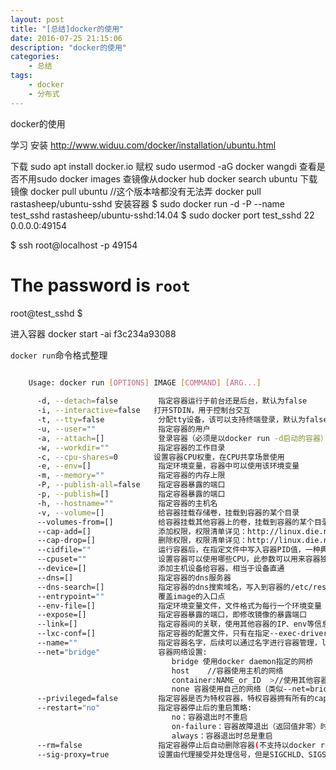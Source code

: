 ```yaml
---
layout: post
title: "[总结]docker的使用"
date: 2016-07-25 21:15:06 
description: "docker的使用"
categories: 
    - 总结
tags:
    - docker
    - 分布式
---
```


docker的使用

<!--more-->

学习 安装 http://www.widuu.com/docker/installation/ubuntu.html

下载
sudo apt install docker.io
赋权
sudo usermod -aG docker wangdi
查看是否不用sudo
docker images
查镜像从docker hub 
docker search ubuntu
下载镜像
docker pull ubuntu //这个版本啥都没有无法弄
docker pull rastasheep/ubuntu-sshd
安装容器
$ sudo docker run -d -P --name test_sshd rastasheep/ubuntu-sshd:14.04
$ sudo docker port test_sshd 22
  0.0.0.0:49154

$ ssh root@localhost -p 49154
# The password is `root`
root@test_sshd $

进入容器
docker start -ai f3c234a93088

`docker run`命令格式整理

```bash

    Usage: docker run [OPTIONS] IMAGE [COMMAND] [ARG...]    
      
      -d, --detach=false         指定容器运行于前台还是后台，默认为false     
      -i, --interactive=false   打开STDIN，用于控制台交互    
      -t, --tty=false            分配tty设备，该可以支持终端登录，默认为false    
      -u, --user=""              指定容器的用户    
      -a, --attach=[]            登录容器（必须是以docker run -d启动的容器）  
      -w, --workdir=""           指定容器的工作目录   
      -c, --cpu-shares=0        设置容器CPU权重，在CPU共享场景使用    
      -e, --env=[]               指定环境变量，容器中可以使用该环境变量    
      -m, --memory=""            指定容器的内存上限    
      -P, --publish-all=false    指定容器暴露的端口    
      -p, --publish=[]           指定容器暴露的端口   
      -h, --hostname=""          指定容器的主机名    
      -v, --volume=[]            给容器挂载存储卷，挂载到容器的某个目录    
      --volumes-from=[]          给容器挂载其他容器上的卷，挂载到容器的某个目录  
      --cap-add=[]               添加权限，权限清单详见：http://linux.die.net/man/7/capabilities    
      --cap-drop=[]              删除权限，权限清单详见：http://linux.die.net/man/7/capabilities    
      --cidfile=""               运行容器后，在指定文件中写入容器PID值，一种典型的监控系统用法    
      --cpuset=""                设置容器可以使用哪些CPU，此参数可以用来容器独占CPU    
      --device=[]                添加主机设备给容器，相当于设备直通    
      --dns=[]                   指定容器的dns服务器    
      --dns-search=[]            指定容器的dns搜索域名，写入到容器的/etc/resolv.conf文件    
      --entrypoint=""            覆盖image的入口点    
      --env-file=[]              指定环境变量文件，文件格式为每行一个环境变量    
      --expose=[]                指定容器暴露的端口，即修改镜像的暴露端口    
      --link=[]                  指定容器间的关联，使用其他容器的IP、env等信息    
      --lxc-conf=[]              指定容器的配置文件，只有在指定--exec-driver=lxc时使用    
      --name=""                  指定容器名字，后续可以通过名字进行容器管理，links特性需要使用名字    
      --net="bridge"             容器网络设置:  
                                    bridge 使用docker daemon指定的网桥       
                                    host    //容器使用主机的网络    
                                    container:NAME_or_ID  >//使用其他容器的网路，共享IP和PORT等网络资源    
                                    none 容器使用自己的网络（类似--net=bridge），但是不进行配置   
      --privileged=false         指定容器是否为特权容器，特权容器拥有所有的capabilities    
      --restart="no"             指定容器停止后的重启策略:  
                                    no：容器退出时不重启    
                                    on-failure：容器故障退出（返回值非零）时重启   
                                    always：容器退出时总是重启    
      --rm=false                 指定容器停止后自动删除容器(不支持以docker run -d启动的容器)    
      --sig-proxy=true           设置由代理接受并处理信号，但是SIGCHLD、SIGSTOP和SIGKILL不能被代理    

```